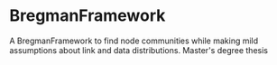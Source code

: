 # BregmanFramework
A BregmanFramework to find node communities while making mild assumptions about link and data distributions. Master's degree thesis
